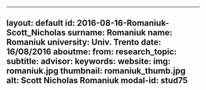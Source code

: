 ---
layout: default 
id: 2016-08-16-Romaniuk-Scott_Nicholas
surname: Romaniuk
name: Romaniuk
university: Univ. Trento
date: 16/08/2016
aboutme: 
from: 
research_topic: 
subtitle: 
advisor: 
keywords: 
website: 
img: romaniuk.jpg
thumbnail: romaniuk_thumb.jpg
alt: Scott Nicholas Romaniuk
modal-id: stud75
------

